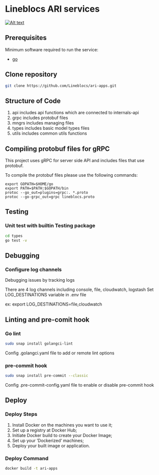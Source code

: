 # Lineblocs ARI services

[![Alt text](https://github.com/Lineblocs/ari-apps/actions/workflows/ci.yml/badge.svg)](https://github.com/Lineblocs/ari-apps/actions/workflows/ci.yml/badge.svg)

## Prerequisites

Minimum software required to run the service:
* [go](https://go.dev/doc/install)

## Clone repository

```bash
git clone https://github.com/Lineblocs/ari-apps.git
```

## Structure of Code

1. api
   includes api functions which are connected to internals-api
2. grpc
   includes protobuf files
3. mngrs
   includes managing files  
4. types
   includes basic model types files
5. utils
   includes common utils functions
   
## Compiling protobuf files for gRPC

This project uses gRPC for server side API and includes files that use protobuf. 

To compile the protobuf files please use the following commands:

```
export GOPATH=$HOME/go
export PATH=$PATH:$GOPATH/bin
protoc --go_out=plugins=grpc:. *.proto
protoc --go-grpc_out=grpc lineblocs.proto
```


## Testing

### Unit test with builtin Testing package

```bash
cd types
go test -v
```

## Debugging

### Configure log channels
Debugging issues by tracking logs

There are 4 log channels including console, file, cloudwatch, logstash
Set LOG_DESTINATIONS variable in .env file

ex: export LOG_DESTINATIONS=file,cloudwatch

## Linting and pre-comit hook

### Go lint
```bash
sudo snap install golangci-lint
```
Config .golangci.yaml file to add or remote lint options

### pre-commit hook
```bash
sudo snap install pre-commit --classic
```
Config .pre-commit-config.yaml file to enable or disable pre-commit hook

## Deploy

### Deploy Steps
1. Install Docker on the machines you want to use it;
2. Set up a registry at Docker Hub;
3. Initiate Docker build to create your Docker Image;
4. Set up your ’Dockerized‘ machines;
5. Deploy your built image or application.

### Deploy Command

```bash
docker build -t ari-apps
```
